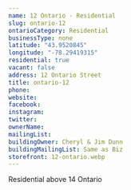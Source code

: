 ```yaml
---
name: 12 Ontario - Residential
slug: ontario-12
ontarioCategory: Residential
businessType: none
latitude: "43.9520845"
longitude: "-78.29419315"
residential: true
vacant: false
address: 12 Ontario Street
title: ontario-12
phone:
website:
facebook:
instagram:
twitter:
ownerName:
mailingList:
buildingOwner: Cheryl & Jim Dunn
buildingMailingList: Same as Biz
storefront: 12-ontario.webp
---
```


Residential above 14 Ontario 
